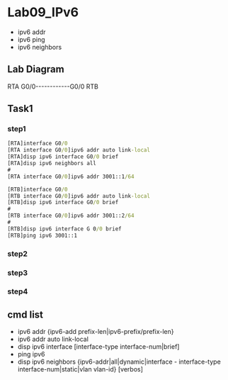 # Lab09_IPv6 

- ipv6 addr
- ipv6 ping
- ipv6 neighbors

## Lab Diagram

RTA  G0/0------------G0/0  RTB

## Task1
### step1
```cmd
[RTA]interface G0/0
[RTA interface G0/0]ipv6 addr auto link-local
[RTA]disp ipv6 interface G0/0 brief
[RTA]disp ipv6 neighbors all
#
[RTA interface G0/0]ipv6 addr 3001::1/64
```
```cmd
[RTB]interface G0/0
[RTB interface G0/0]ipv6 addr auto link-local
[RTB]disp ipv6 interface G0/0 brief
#
[RTB interface G0/0]ipv6 addr 3001::2/64
#
[RTB]disp ipv6 interface G 0/0 brief
[RTB]ping ipv6 3001::1
```
### step2

### step3

### step4

## cmd list
- ipv6 addr {ipv6-add prefix-len|ipv6-prefix/prefix-len}
- ipv6 addr auto link-local
- disp ipv6 interface [interface-type interface-num|brief]
- ping ipv6
- disp ipv6 neighbors {ipv6-addr|all|dynamic|interface - interface-type interface-num|static|vlan vlan-id} [verbos]


